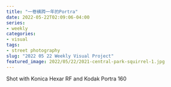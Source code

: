 ```yaml
---
title: "一卷横跨一年的Portra"
date: 2022-05-22T02:09:06-04:00
series:
- weekly
categories:
- visual
tags:
- street photography
slug: "2022 05 22 Weekly Visual Project"
featured_image: 2022/05/22/2021-central-park-squirrel-1.jpg
---
```


Shot with Konica Hexar RF and Kodak Portra 160
<!--more-->
<!--toc-->
